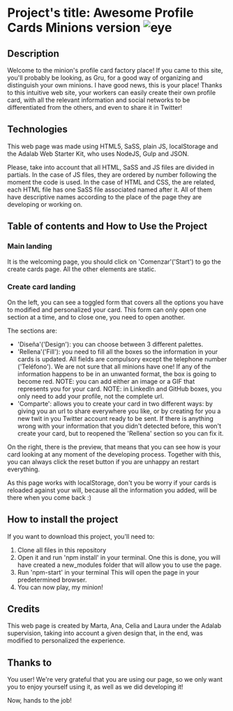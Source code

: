 # Project's title: Awesome Profile Cards Minions version ![eye](https://user-images.githubusercontent.com/113979188/217599555-c951d7c4-ecfd-4743-871e-145692701eb3.png)

## Description

Welcome to the minion's profile card factory place! If you came to this site, you'll probably be looking, as Gru, for a good way of organizing and distinguish your own minions. I have good news, this is your place! Thanks to this intuitive web site, your workers can easily create their own profile card, with all the relevant information and social networks to be differentiated from the others, and even to share it in Twitter!

## Technologies

This web page was made using HTML5, SaSS, plain JS, localStorage and the Adalab Web Starter Kit, who uses NodeJS, Gulp and JSON.

Please, take into account that all HTML, SaSS and JS files are divided in partials. In the case of JS files, they are ordered by number following the moment the code is used. In the case of HTML and CSS, the are related, each HTML file has one SaSS file associated named after it. All of them have descriptive names according to the place of the page they are developing or working on.

## Table of contents and How to Use the Project

### Main landing

It is the welcoming page, you should click on 'Comenzar'('Start') to go the create cards page. All the other elements are static.

### Create card landing

On the left, you can see a toggled form that covers all the options you have to modified and personalized your card. This form can only open one section at a time, and to close one, you need to open another.

The sections are:

- 'Diseña'('Design'): you can choose between 3 different palettes.
- 'Rellena'('Fill'): you need to fill all the boxes so the information in your cards is updated. All fields are compulsory except the telephone number ('Teléfono'). We are not sure that all minions have one! If any of the information happens to be in an unwanted format, the box is going to become red.
  NOTE: you can add either an image or a GIF that represents you for your card.
  NOTE: in LinkedIn and GitHub boxes, you only need to add your profile, not the complete url.
- 'Comparte': allows you to create your card in two different ways: by giving you an url to share everywhere you like, or by creating for you a new twit in you Twitter account ready to be sent. If there is anything wrong with your information that you didn't detected before, this won't create your card, but to reopened the 'Rellena' section so you can fix it.

On the right, there is the preview, that means that you can see how is your card looking at any moment of the developing process.
Together with this, you can always click the reset button if you are unhappy an restart everything.

As this page works with localStorage, don't you be worry if your cards is reloaded against your will, because all the information you added, will be there when you come back :)

## How to install the project

If you want to download this project, you'll need to:

1. Clone all files in this repository
2. Open it and run 'npm install' in your terminal. One this is done, you will have created a new_modules folder that will allow you to use the page.
3. Run 'npm-start' in your terminal This will open the page in your predetermined browser.
4. You can now play, my minion!

## Credits

This web page is created by Marta, Ana, Celia and Laura under the Adalab supervision, taking into account a given design that, in the end, was modified to personalized the experience.

## Thanks to

You user! We're very grateful that you are using our page, so we only want you to enjoy yourself using it, as well as we did developing it!

Now, hands to the job!
